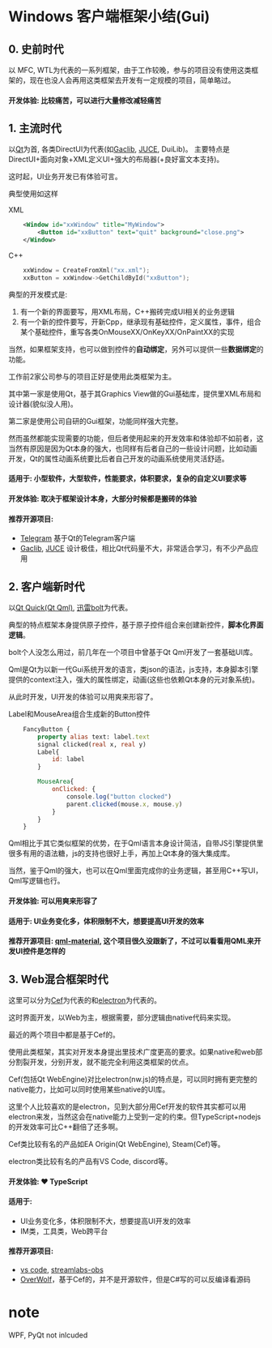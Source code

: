 # Windows 客户端框架小结(Gui)

## 0. 史前时代

以 MFC, WTL为代表的一系列框架，由于工作较晚，参与的项目没有使用这类框架的，现在也没人会再用这类框架去开发有一定规模的项目，简单略过。

#### 开发体验: 比较痛苦，可以进行大量修改减轻痛苦

## 1. 主流时代

以[Qt][1]为首, 各类DirectUI为代表(如[Gaclib][2], [JUCE][3], DuiLib)。
主要特点是DirectUI+面向对象+XML定义UI+强大的布局器(+良好富文本支持)。

这时起，UI业务开发已有体验可言。

典型使用如这样

XML
```xml
    <Window id="xxWindow" title="MyWindow">
        <Button id="xxButton" text="quit" background="close.png">
    </Window>
```

C++
```c++
    xxWindow = CreateFromXml("xx.xml");
    xxButton = xxWindow->GetChildById("xxButton");
```

典型的开发模式是:
1. 有一个新的界面要写，用XML布局，C++搬砖完成UI相关的业务逻辑
2. 有一个新的控件要写，开新Cpp，继承现有基础控件，定义属性，事件，组合某个基础控件，重写各类OnMouseXX/OnKeyXX/OnPaintXX的实现

当然，如果框架支持，也可以做到控件的**自动绑定**，另外可以提供一些**数据绑定**的功能。


工作前2家公司参与的项目正好是使用此类框架为主。

其中第一家是使用Qt，基于其Graphics View做的Gui基础库，提供里XML布局和设计器(貌似没人用)。

第二家是使用公司自研的Gui框架，功能同样强大完整。

然而虽然都能实现需要的功能，但后者使用起来的开发效率和体验却不如前者，这当然有原因是因为Qt本身的强大，也同样有后者自己的一些设计问题，比如动画开发，Qt的属性动画系统要比后者自己开发的动画系统使用灵活舒适。

#### 适用于: 小型软件，大型软件，性能要求，体积要求，复杂的自定义UI要求等
#### 开发体验: 取决于框架设计本身，大部分时候都是搬砖的体验

#### 推荐开源项目:
* [Telegram][4] 基于Qt的Telegram客户端
* [Gaclib][2], [JUCE][3] 设计极佳，相比Qt代码量不大，非常适合学习，有不少产品应用


## 2. 客户端新时代

以[Qt Quick(Qt Qml)][5], [迅雷bolt][6]为代表。

典型的特点框架本身提供原子控件，基于原子控件组合来创建新控件，**脚本化界面逻辑**。

bolt个人没怎么用过，前几年在一个项目中曾基于Qt Qml开发了一套基础UI库。

Qml是Qt为以新一代Gui系统开发的语言，类json的语法，js支持，本身脚本引擎提供的context注入，强大的属性绑定，动画(这些也依赖Qt本身的元对象系统)。

从此时开发，UI开发的体验可以用爽来形容了。

Label和MouseArea组合生成新的Button控件

```qml
    FancyButton {
        property alias text: label.text
        signal clicked(real x, real y)
        Label{
            id: label
        }

        MouseArea{
            onClicked: {
                console.log("button clocked")
                parent.clicked(mouse.x, mouse.y)
            }
        }
    }
```

Qml相比于其它类似框架的优势，在于Qml语言本身设计简洁，自带JS引擎提供里很多有用的语法糖，js的支持也很好上手，再加上Qt本身的强大集成库。

当然，鉴于Qml的强大，也可以在Qml里面完成你的业务逻辑，甚至用C++写UI，Qml写逻辑也行。

#### 开发体验: 可以用爽来形容了
#### 适用于: UI业务变化多，体积限制不大，想要提高UI开发的效率
#### 推荐开源项目: [qml-material][7], 这个项目很久没跟新了，不过可以看看用QML来开发UI控件是怎样的

## 3. Web混合框架时代

这里可以分为[Cef][8]为代表的和[electron][9]为代表的。

这时界面开发，以Web为主，根据需要，部分逻辑由native代码来实现。

最近的两个项目中都是基于Cef的。

使用此类框架，其实对开发本身提出里技术广度更高的要求。如果native和web部分割裂开发，分别开发，就不能完全利用这类框架的优点。

Cef(包括Qt WebEngine)对比electron(nw.js)的特点是，可以同时拥有更完整的native能力，比如可以同时使用某些native的UI库。

这里个人比较喜欢的是electron，见到大部分用Cef开发的软件其实都可以用electron来发，当然这会在native能力上受到一定的约束。但TypeScript+nodejs的开发效率可比C++翻倍了还多啊。

Cef类比较有名的产品如EA Origin(Qt WebEngine), Steam(Cef)等。

electron类比较有名的产品有VS Code, discord等。

#### 开发体验: ❤ TypeScript
#### 适用于:
* UI业务变化多，体积限制不大，想要提高UI开发的效率
* IM类，工具类，Web跨平台
#### 推荐开源项目:
* [vs code][10], [streamlabs-obs][11]
* [OverWolf][12]，基于Cef的，并不是开源软件，但是C#写的可以反编译看源码

# note
WPF, PyQt not inlcuded

[1]: https://www.qt.io/
[2]: http://gaclib.net/
[3]: https://juce.com/
[4]: https://github.com/telegramdesktop/tdesktop
[5]: https://doc.qt.io/qt-5.11/qtquick-index.html
[6]: http://bolt.xunlei.com/
[7]: https://github.com/papyros/qml-material
[8]: https://bitbucket.org/chromiumembedded/cef
[9]: https://electronjs.org/
[10]: https://github.com/Microsoft/vscode
[11]: https://github.com/stream-labs/streamlabs-obs
[12]: https://www.overwolf.com/